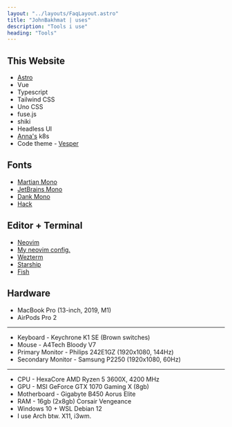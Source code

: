 ```yaml
---
layout: "../layouts/FaqLayout.astro"
title: "JohnBakhmat | uses"
description: "Tools i use"
heading: "Tools"
---
```


## This Website

- [Astro](https://astro.build/)
- Vue
- Typescript
- Tailwind CSS
- Uno CSS
- fuse.js
- shiki
- Headless UI
- [Anna's](https://devminer.xyz/) k8s
- Code theme - [Vesper](https://github.com/raunofreiberg/vesper)

## Fonts

- [Martian Mono](https://evilmartians.com/products/martian-mono)
- [JetBrains Mono](https://www.jetbrains.com/lp/mono/)
- [Dank Mono](https://philpl.gumroad.com/l/dank-mono)
- [Hack](https://sourcefoundry.org/hack/)

## Editor + Terminal

- [Neovim](https://neovim.io/)
- [My neovim config.](https://github.com/johnbakhmat/kickstart.nvim)
- [Wezterm](https://wezfurlong.org/wezterm/index.html)
- [Starship](https://starship.rs/)
- [Fish](https://fishshell.com/)

## Hardware

- MacBook Pro (13-inch, 2019, M1)
- AirPods Pro 2

<hr class="my-2 py-0 w-5/12" />

- Keyboard - Keychrone K1 SE (Brown switches)
- Mouse - A4Tech Bloody V7
- Primary Monitor - Philips 242E1GZ (1920x1080, 144Hz)
- Secondary Monitor - Samsung P2250 (1920x1080, 60Hz)

<hr class="my-2 py-0 w-5/12" />

- CPU - HexaCore AMD Ryzen 5 3600X, 4200 MHz
- GPU - MSI GeForce GTX 1070 Gaming X (8gb)
- Motherboard - Gigabyte B450 Aorus Elite
- RAM - 16gb (2x8gb) Corsair Vengeance
- Windows 10 + WSL Debian 12
- I use Arch btw. X11, i3wm.
